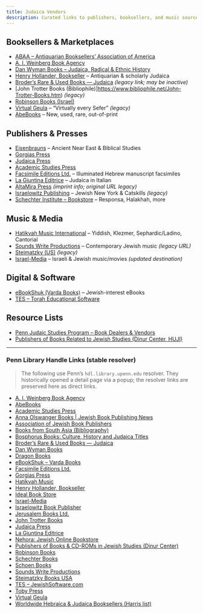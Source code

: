 ```yaml
---
title: Judaica Vendors
description: Curated links to publishers, booksellers, and music sources relevant to Judaica and Jewish Studies.
---
```


## Booksellers & Marketplaces

- [ABAA – Antiquarian Booksellers’ Association of America](https://www.abaa.org/)
- [A. I. Weinberg Book Agency](http://www.aiweinberg.com/)
- [Dan Wyman Books – Judaica, Radical & Ethnic History](https://www.danwymanbooks.com/)
- [Henry Hollander, Bookseller](https://www.hollanderbooks.com/) – Antiquarian & scholarly Judaica
- [Broder’s Rare & Used Books — Judaica](https://members.aol.com/bookssss/judaica.html) _(legacy link; may be inactive)_
- [John Trotter Books (Bibliophile)]https://www.bibliophile.net/John-Trotter-Books.htm) _(legacy)_
- [Robinson Books (Israel)](http://www.robinson.co.il/eindex.html)
- [Virtual Geula](http://www.virtualgeula.com/index.htm) – “Virtually every Sefer” _(legacy)_
- [AbeBooks](https://www.abebooks.com/) – New, used, rare, out-of-print

## Publishers & Presses

- [Eisenbrauns](https://www.eisenbrauns.org/) – Ancient Near East & Biblical Studies
- [Gorgias Press](https://www.gorgiaspress.com/)
- [Judaica Press](https://www.judaicapress.com/)
- [Academic Studies Press](https://www.academicstudiespress.com/)
- [Facsimile Editions Ltd.](https://www.facsimile-editions.com/) – Illuminated Hebrew manuscript facsimiles
- [La Giuntina Editrice](https://www.giuntina.it/) – Judaica in Italian
- [AltaMira Press](https://rowman.com/Action/SERIES/LEX/LEXAMP) _(imprint info; original URL legacy)_
- [Israelowitz Publishing](http://www.israelowitzpublishing.com/) – Jewish New York & Catskills _(legacy)_
- [Schechter Institute – Bookstore](https://schechter.edu/bookstore/) – Responsa, Halakhah, more

## Music & Media

- [Hatikvah Music International](https://www.hatikvahmusic.com/) – Yiddish, Klezmer, Sephardic/Ladino, Cantorial
- [Sounds Write Productions](http://www.soundswrite.com/) – Contemporary Jewish music _(legacy URL)_
- [Steimatzky (US)](http://www.stmus.com/) _(legacy)_
- [Israel-Media](https://www.israel-music.com/) – Israeli & Jewish music/movies _(updated destination)_

## Digital & Software

- [eBookShuk (Varda Books)](https://www.ebookshuk.com/) – Jewish-interest eBooks
- [TES – Torah Educational Software](https://www.jewishsoftware.com/)

## Resource Lists

- [Penn Judaic Studies Program – Book Dealers & Vendors](https://ccat.sas.upenn.edu/jwst/links.htm#book)
- [Publishers of Books Related to Jewish Studies (Dinur Center, HUJI)](https://jewish-history.huji.ac.il/)

---

### Penn Library Handle Links (stable resolver)

> The following use Penn’s `hdl.library.upenn.edu` resolver. They historically opened a detail page via a popup; the resolver links are preserved here as direct links.

- [A. I. Weinberg Book Agency](http://hdl.library.upenn.edu/1017/10608)
- [AbeBooks](http://hdl.library.upenn.edu/1017/12144)
- [Academic Studies Press](http://hdl.library.upenn.edu/1017/59982)
- [Anna Olswanger Books | Jewish Book Publishing News](http://hdl.library.upenn.edu/1017/10590)
- [Association of Jewish Book Publishers](http://hdl.library.upenn.edu/1017/10589)
- [Books from South Asia (Bibliography)](http://hdl.library.upenn.edu/1017/93497)
- [Bosphorus Books: Culture, History and Judaica Titles](http://hdl.library.upenn.edu/1017/10591)
- [Broder’s Rare & Used Books — Judaica](http://hdl.library.upenn.edu/1017/10592)
- [Dan Wyman Books](http://hdl.library.upenn.edu/1017/10609)
- [Dragon Books](http://hdl.library.upenn.edu/1017/44378)
- [eBookShuk – Varda Books](http://hdl.library.upenn.edu/1017/10593)
- [Facsimile Editions Ltd.](http://hdl.library.upenn.edu/1017/10595)
- [Gorgias Press](http://hdl.library.upenn.edu/1017/10824)
- [Hatikvah Music](http://hdl.library.upenn.edu/1017/10597)
- [Henry Hollander, Bookseller](http://hdl.library.upenn.edu/1017/10598)
- [Ideal Book Store](http://hdl.library.upenn.edu/1017/10599)
- [Israel-Media](http://hdl.library.upenn.edu/1017/19578)
- [Israelowitz Book Publisher](http://hdl.library.upenn.edu/1017/10600)
- [Jerusalem Books Ltd.](http://hdl.library.upenn.edu/1017/10601)
- [John Trotter Books](http://hdl.library.upenn.edu/1017/10602)
- [Judaica Press](http://hdl.library.upenn.edu/1017/9802)
- [La Giuntina Editrice](http://hdl.library.upenn.edu/1017/10596)
- [Nehora: Jewish Online Bookstore](http://hdl.library.upenn.edu/1017/84311)
- [Publishers of Books & CD-ROMs in Jewish Studies (Dinur Center)](http://hdl.library.upenn.edu/1017/10588)
- [Robinson Books](http://hdl.library.upenn.edu/1017/10603)
- [Schechter Books](http://hdl.library.upenn.edu/1017/10604)
- [Schoen Books](http://hdl.library.upenn.edu/1017/50559)
- [Sounds Write Productions](http://hdl.library.upenn.edu/1017/10605)
- [Steimatzky Books USA](http://hdl.library.upenn.edu/1017/10606)
- [TES – JewishSoftware.com](http://hdl.library.upenn.edu/1017/13950)
- [Toby Press](http://hdl.library.upenn.edu/1017/10651)
- [Virtual Geula](http://hdl.library.upenn.edu/1017/10607)
- [Worldwide Hebraica & Judaica Booksellers (Harris list)](http://hdl.library.upenn.edu/1017/76941)